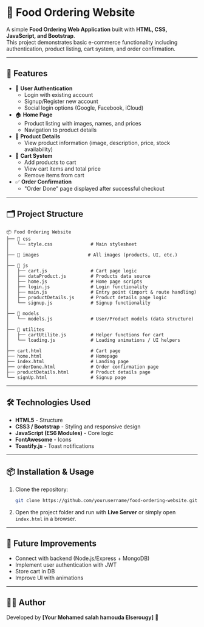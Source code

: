 # 🍔 Food Ordering Website

A simple **Food Ordering Web Application** built with **HTML, CSS,
JavaScript, and Bootstrap**.\
This project demonstrates basic e-commerce functionality including
authentication, product listing, cart system, and order confirmation.

------------------------------------------------------------------------

## 🚀 Features

-   🔑 **User Authentication**
    -   Login with existing account
    -   Signup/Register new account
    -   Social login options (Google, Facebook, iCloud)
-   🏠 **Home Page**
    -   Product listing with images, names, and prices
    -   Navigation to product details
-   📄 **Product Details**
    -   View product information (image, description, price, stock
        availability)
-   🛒 **Cart System**
    -   Add products to cart
    -   View cart items and total price
    -   Remove items from cart
-   ✅ **Order Confirmation**
    -   "Order Done" page displayed after successful checkout

------------------------------------------------------------------------

## 🗂 Project Structure

    📦 Food Ordering Website
    ├── 📂 css
    │   └── style.css              # Main stylesheet
    │
    ├── 📂 images                  # All images (products, UI, etc.)
    │
    ├── 📂 js
    │   ├── cart.js                # Cart page logic
    │   ├── dataProduct.js         # Products data source
    │   ├── home.js                # Home page scripts
    │   ├── login.js               # Login functionality
    │   ├── main.js                # Entry point (import & route handling)
    │   ├── productDetails.js      # Product details page logic
    │   └── signup.js              # Signup functionality
    │
    ├── 📂 models
    │   └── models.js              # User/Product models (data structure)
    │
    ├── 📂 utilites
    │   ├── cartUtilite.js         # Helper functions for cart
    │   └── loading.js             # Loading animations / UI helpers
    │
    ├── cart.html                  # Cart page
    ├── home.html                  # Homepage
    ├── index.html                 # Landing page
    ├── orderDone.html             # Order confirmation page
    ├── productDetails.html        # Product details page
    └── signUp.html                # Signup page

------------------------------------------------------------------------

## 🛠️ Technologies Used

-   **HTML5** - Structure
-   **CSS3 / Bootstrap** - Styling and responsive design
-   **JavaScript (ES6 Modules)** - Core logic
-   **FontAwesome** - Icons
-   **Toastify.js** - Toast notifications

------------------------------------------------------------------------

## 📦 Installation & Usage

1.  Clone the repository:

    ``` bash
    git clone https://github.com/yourusername/food-ordering-website.git
    ```

2.  Open the project folder and run with **Live Server** or simply open
    `index.html` in a browser.


------------------------------------------------------------------------

## 📌 Future Improvements

-   Connect with backend (Node.js/Express + MongoDB)
-   Implement user authentication with JWT
-   Store cart in DB
-   Improve UI with animations

------------------------------------------------------------------------

## 👨‍💻 Author

Developed by **\[Your Mohamed salah hamouda Elserougy\]** 🚀
